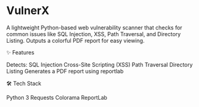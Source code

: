 # VulnerX
A lightweight Python-based web vulnerability scanner that checks for common issues like SQL Injection, XSS, Path Traversal, and Directory Listing. Outputs a colorful PDF report for easy viewing.

✨ Features

Detects:
SQL Injection
Cross-Site Scripting (XSS)
Path Traversal
Directory Listing
Generates a PDF report using reportlab

🛠️ Tech Stack

Python 3
Requests
Colorama
ReportLab

